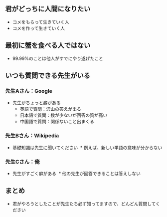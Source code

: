 ## 君がどっちに人間になりたい
* コメをもらって生きていく人
* コメを作って生きていく人

## 最初に蟹を食べる人ではない
* 99.99%のことは他人がすでにやり遂げたこと

## いつも質問できる先生がいる
### 先生Aさん：Google
* 先生がちょっと癖がある
  * 英語で質問：沢山の答えが出る
  * 日本語で質問：数が少ないが回答の質が高い
  * 中国語で質問：関係ないこと出まくる

### 先生Bさん：Wikipedia
* 基礎知識は先生に聞いてください
  * 例えば、新しい単語の意味が分からない

### 先生Cさん：俺
* 先生がすごく癖がある
  * 他の先生が回答できることは答えしない
  
## まとめ
* 君がやろうとしたことが先生たち必ず知ってますので、どんどん質問してください
